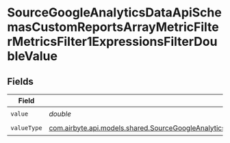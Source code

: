 # SourceGoogleAnalyticsDataApiSchemasCustomReportsArrayMetricFilterMetricsFilter1ExpressionsFilterDoubleValue


## Fields

| Field                                                                                                                                                                                                                                                           | Type                                                                                                                                                                                                                                                            | Required                                                                                                                                                                                                                                                        | Description                                                                                                                                                                                                                                                     |
| --------------------------------------------------------------------------------------------------------------------------------------------------------------------------------------------------------------------------------------------------------------- | --------------------------------------------------------------------------------------------------------------------------------------------------------------------------------------------------------------------------------------------------------------- | --------------------------------------------------------------------------------------------------------------------------------------------------------------------------------------------------------------------------------------------------------------- | --------------------------------------------------------------------------------------------------------------------------------------------------------------------------------------------------------------------------------------------------------------- |
| `value`                                                                                                                                                                                                                                                         | *double*                                                                                                                                                                                                                                                        | :heavy_check_mark:                                                                                                                                                                                                                                              | N/A                                                                                                                                                                                                                                                             |
| `valueType`                                                                                                                                                                                                                                                     | [com.airbyte.api.models.shared.SourceGoogleAnalyticsDataApiSchemasCustomReportsArrayMetricFilterMetricsFilter1ExpressionsValueType](../../models/shared/SourceGoogleAnalyticsDataApiSchemasCustomReportsArrayMetricFilterMetricsFilter1ExpressionsValueType.md) | :heavy_check_mark:                                                                                                                                                                                                                                              | N/A                                                                                                                                                                                                                                                             |